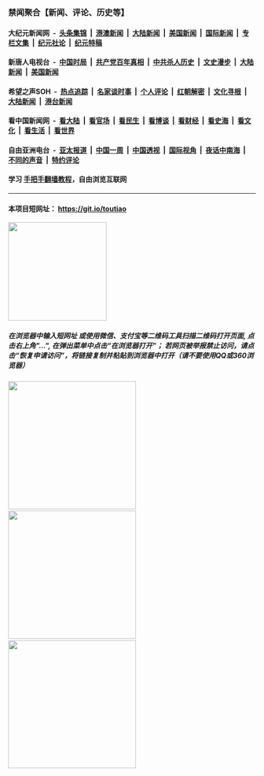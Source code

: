### 禁闻聚合【新闻、评论、历史等】

#### 大纪元新闻网 &nbsp;-&nbsp; [头条集锦](indexes/E头条集锦.md?t=03120402) &nbsp;|&nbsp; [港澳新闻](indexes/E港澳新闻.md?t=03120402)  &nbsp;|&nbsp; [大陆新闻](indexes/E大陆新闻.md?t=03120402) &nbsp;|&nbsp; [美国新闻](indexes/E美国新闻.md?t=03120402) &nbsp;|&nbsp; [国际新闻](indexes/E国际新闻.md?t=03120402) &nbsp;|&nbsp; [专栏文集](indexes/E专栏文集.md?t=03120402) &nbsp;|&nbsp; [纪元社论](indexes/E纪元社论.md?t=03120402) &nbsp;|&nbsp; [纪元特稿](indexes/E纪元特稿.md?t=03120402) 

#### 新唐人电视台 &nbsp;-&nbsp; [中国时局](indexes/N中国时局.md?t=03120402) &nbsp;|&nbsp; [共产党百年真相](indexes/N共产党百年真相.md?t=03120402) &nbsp;|&nbsp; [中共杀人历史](indexes/N中共杀人历史.md?t=03120402) &nbsp;|&nbsp; [文史漫步](indexes/N文史漫步.md?t=03120402) &nbsp;|&nbsp; [大陆新闻](indexes/N大陆新闻.md?t=03120402) &nbsp;|&nbsp; [美国新闻](indexes/N美国新闻.md?t=03120402)

#### 希望之声SOH &nbsp;-&nbsp; [热点追踪](indexes/H热点追踪.md?t=03120402) &nbsp;|&nbsp; [名家谈时事](indexes/H名家谈时事.md?t=03120402) &nbsp;|&nbsp; [个人评论](indexes/H个人评论.md?t=03120402)  &nbsp;|&nbsp; [红朝解密](indexes/H红朝解密.md?t=03120402) &nbsp;|&nbsp; [文化寻根](indexes/H文化寻根.md?t=03120402) &nbsp;|&nbsp; [大陆新闻](indexes/H大陆新闻.md?t=03120402) &nbsp;|&nbsp; [港台新闻](indexes/H港台新闻.md?t=03120402)

#### 看中国新闻网 &nbsp;-&nbsp; [看大陆](indexes/S看大陆.md?t=03120402) &nbsp;|&nbsp; [看官场](indexes/S看官场.md?t=03120402) &nbsp;|&nbsp; [看民生](indexes/S看民生.md?t=03120402)  &nbsp;|&nbsp; [看博谈](indexes/S看博谈.md?t=03120402) &nbsp;|&nbsp; [看财经](indexes/S看财经.md?t=03120402) &nbsp;|&nbsp; [看史海](indexes/S看史海.md?t=03120402) &nbsp;|&nbsp; [看文化](indexes/S看文化.md?t=03120402) &nbsp;|&nbsp; [看生活](indexes/S看生活.md?t=03120402) &nbsp;|&nbsp; [看世界](indexes/S看世界.md?t=03120402)

#### 自由亚洲电台 &nbsp;-&nbsp; [亚太报道](indexes/R亚太报道.md?t=03120402) &nbsp;|&nbsp; [中国一周](indexes/R中国一周.md?t=03120402) &nbsp;|&nbsp; [中国透视](indexes/R中国透视.md?t=03120402)  &nbsp;|&nbsp; [国际视角](indexes/R国际视角.md?t=03120402) &nbsp;|&nbsp; [夜话中南海](indexes/R夜话中南海.md?t=03120402) &nbsp;|&nbsp; [不同的声音](indexes/R不同的声音.md?t=03120402) &nbsp;|&nbsp; [特约评论](indexes/R特约评论.md?t=03120402)

#### 学习 [手把手翻墙教程](https://github.com/gfw-breaker/guides/wiki)，自由浏览互联网

----

#### 本项目短网址： https://git.io/toutiao
<img src="https://raw.githubusercontent.com/gfw-breaker/banned-news/master/scripts/img/qr.png" width="200px"/>  

##### 在浏览器中输入短网址 或使用微信、支付宝等二维码工具扫描二维码打开页面, 点击右上角"...", 在弹出菜单中点击“在浏览器打开”； 若网页被举报禁止访问，请点击“恢复申请访问”，将链接复制并粘贴到浏览器中打开（请不要使用QQ或360浏览器）

<img src="https://raw.githubusercontent.com/gfw-breaker/banned-news/master/scripts/img/1.png" width="260px"/> &nbsp; <img src="https://raw.githubusercontent.com/gfw-breaker/banned-news/master/scripts/img/2.png" width="260px"/> &nbsp; <img src="https://raw.githubusercontent.com/gfw-breaker/banned-news/master/scripts/img/3.png" width="260px"/>
